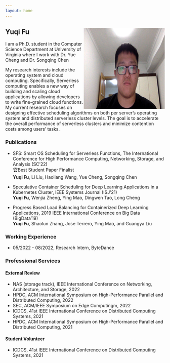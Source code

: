 ```yaml
---
layout: home
---   
```

<h2>
<img src="image/yuqi_img.jpg"
  width="256"
  height="256"
  style="float:right;">
  Yuqi Fu
</h2>
I am a Ph.D. student in the Computer Science Department at University of Virginia where I work with Dr. Yue Cheng and Dr. Songqing Chen

My research interests include the operating system and cloud computing. Specifically, Serverless computing enables a new way of building and scaling cloud applications by allowing developers to write fine-grained cloud functions. My current research focuses on designing effective scheduling algorithms on both per server’s operating system and distributed serverless cluster levels. The goal is to accelerate the overall performance of serverless clusters and minimize contention costs among users’ tasks.


### Publications
* SFS: Smart OS Scheduling for Serverless Functions, The International Conference for High Performance Computing, Networking, Storage, and Analysis
(SC’22)  
🏆Best Student Paper Finalist  
**Yuqi Fu**, Li Liu, Haoliang Wang, Yue Cheng, Songqing Chen

* Speculative Container Scheduling for Deep Learning Applications in a Kubernetes Cluster, IEEE Systems Journal (ISJ’21)  
**Yuqi Fu**, Wenjia Zheng, Ying Mao, Dingwen Tao, Long Cheng

* Progress Based Load Balancing for Containerized Deep Learning Applications, 2019 IEEE International Conference on Big Data (BigData’19)  
**Yuqi Fu**, Shaolun Zhang, Jose Terrero, Ying Mao, and Guangya Liu


### Working Experience
* 05/2022 - 08/2022, Research Intern, ByteDance

### Professional Services

#### External Review
* NAS (storage track), IEEE International Conference on Networking, Architecture, and Storage, 2022   
* HPDC, ACM International Symposium on High-Performance Parallel and Distributed Computing, 2022   
* SEC, ACM/IEEE Symposium on Edge Computingm, 2022   
* ICDCS, 41st IEEE International Conference on Distributed Computing Systems, 2021   
* HPDC, ACM International Symposium on High-Performance Parallel and Distributed Computing, 2021  

#### Student Volunteer
* ICDCS, 41st IEEE International Conference on Distributed Computing Systems, 2021



